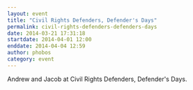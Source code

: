 ```yaml
---
layout: event
title: "Civil Rights Defenders, Defender's Days"
permalink: civil-rights-defenders-defenders-days
date: 2014-03-21 17:31:18
startdate: 2014-04-01 12:00
enddate: 2014-04-04 12:59
author: phobos
category: event
---
```


Andrew and Jacob at Civil Rights Defenders, Defender's Days.
